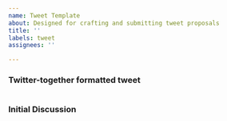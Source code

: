```yaml
---
name: Tweet Template
about: Designed for crafting and submitting tweet proposals
title: ''
labels: tweet
assignees: ''

---
```


### Twitter-together formatted tweet
```
```

### Initial Discussion